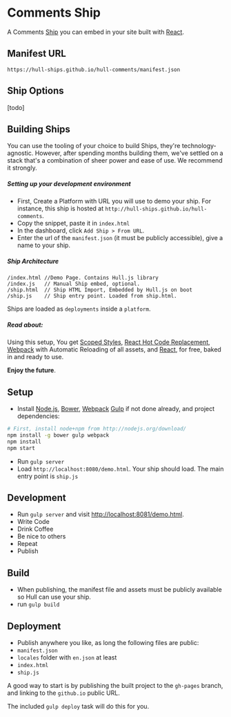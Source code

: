 Comments Ship
==========

A Comments [Ship](http://hull.io/ships) you can embed in your site built with [React](http://facebook.github.io/react/). 

## Manifest URL

    https://hull-ships.github.io/hull-comments/manifest.json

## Ship Options

[todo]



## Building Ships

You can use the tooling of your choice to build Ships, they're technology-agnostic. However, after spending months building them, we've settled on a stack that's a combination of sheer power and ease of use. We recommend it strongly.

##### Setting up your development environment

- First, Create a Platform with URL you will use to demo your ship. For instance, this ship is hosted at `http://hull-ships.github.io/hull-comments`.
- Copy the snippet, paste it in `index.html`
- In the dashboard, click `Add Ship > From URL`.
- Enter the url of the `manifest.json` (it must be publicly accessible), give a name to your ship.


##### Ship Architecture
```
/index.html //Demo Page. Contains Hull.js library
/index.js   // Manual Ship embed, optional.
/ship.html  // Ship HTML Import, Embedded by Hull.js on boot
/ship.js    // Ship entry point. Loaded from ship.html.
```

Ships are loaded as `deployments` inside a `platform`.


##### Read about:
Using this setup, You get [Scoped Styles](STYLES_SANDBOX.md), [React Hot Code Replacement](https://github.com/gaearon/react-hot-loader), [Webpack](http://webpack.github.io/) with Automatic Reloading of all assets, and [React](http://facebook.github.io/react/), for free, baked in and ready to use.

__Enjoy the future__.

## Setup
- Install [Node.js](http://nodejs.org), [Bower](http://bower.io/), [Webpack](http://webpack.github.io) [Gulp](http://gulpjs.com/) if not done already, and project dependencies:

```sh
# First, install node+npm from http://nodejs.org/download/
npm install -g bower gulp webpack
npm install
npm start
```

- Run `gulp server`
- Load `http://localhost:8080/demo.html`. Your ship should load. The main entry point is `ship.js`

## Development

- Run `gulp server` and visit [http://localhost:8081/demo.html](http://localhost:8080/demo.html).
- Write Code
- Drink Coffee
- Be nice to others
- Repeat
- Publish

## Build
- When publishing, the manifest file and assets must be publicly available so Hull can use your ship.
- run `gulp build`

## Deployment
- Publish anywhere you like, as long the following files are public:
- `manifest.json`
- `locales` folder with `en.json` at least
- `index.html`
- `ship.js`
 
A good way to start is by publishing the built project to the `gh-pages` branch, and linking to the `github.io` public URL. 

The included `gulp deploy` task will do this for you.
